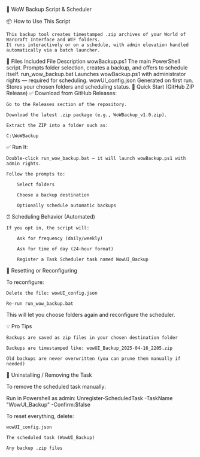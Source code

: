 💾 WoW Backup Script & Scheduler

📦 How to Use This Script

    This backup tool creates timestamped .zip archives of your World of Warcraft Interface and WTF folders. 
    It runs interactively or on a schedule, with admin elevation handled automatically via a batch launcher.

🧾 Files Included
File	Description
wowBackup.ps1	The main PowerShell script. Prompts folder selection, creates a backup, and offers to schedule itself.
run_wow_backup.bat	Launches wowBackup.ps1 with administrator rights — required for scheduling.
wowUI_config.json	Generated on first run. Stores your chosen folders and scheduling status.
🚀 Quick Start (GitHub ZIP Release)
✅ Download from GitHub Releases:

    Go to the Releases section of the repository.

    Download the latest .zip package (e.g., WoWBackup_v1.0.zip).

    Extract the ZIP into a folder such as:

    C:\WoWBackup

✅ Run It:

    Double-click run_wow_backup.bat — it will launch wowBackup.ps1 with admin rights.

    Follow the prompts to:

        Select folders

        Choose a backup destination

        Optionally schedule automatic backups

⏰ Scheduling Behavior (Automated)

    If you opt in, the script will:

        Ask for frequency (daily/weekly)

        Ask for time of day (24-hour format)

        Register a Task Scheduler task named WowUI_Backup

🔁 Resetting or Reconfiguring

To reconfigure:

    Delete the file: wowUI_config.json

    Re-run run_wow_backup.bat

This will let you choose folders again and reconfigure the scheduler.

💡 Pro Tips

    Backups are saved as zip files in your chosen destination folder

    Backups are timestamped like: wowUI_Backup_2025-04-16_2205.zip

    Old backups are never overwritten (you can prune them manually if needed)

🧹 Uninstalling / Removing the Task

To remove the scheduled task manually:

Run in Powershell as admin: Unregister-ScheduledTask -TaskName "WowUI_Backup" -Confirm:$false

To reset everything, delete:

    wowUI_config.json

    The scheduled task (WowUI_Backup)

    Any backup .zip files
